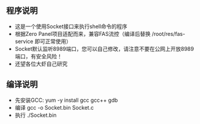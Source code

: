 
## 程序说明
* 这是一个使用Socket接口来执行shell命令的程序
* 根据Zero Panel项目适配而来，兼容FAS流控（编译后替换 /root/res/fas-service 即可正常使用）
* Socket默认监听8989端口，您可以自己修改，请注意不要在公网上开放8989端口，有安全风险！
* 还望各位大虾自己研究


## 编译说明
* 先安装GCC: yum -y install gcc gcc++ gdb 
* 编译 gcc -o Socket.bin Socket.c
* 执行 ./Socket.bin



